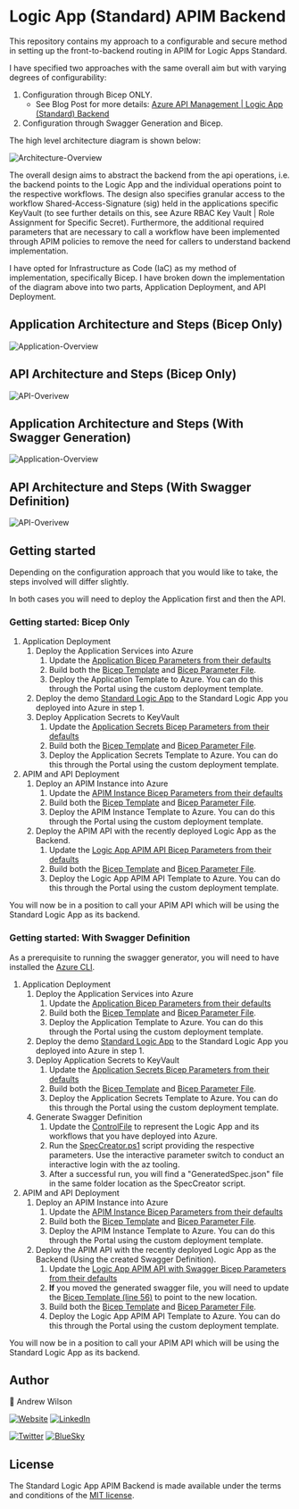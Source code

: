# Logic App (Standard) APIM Backend

This repository contains my approach to a configurable and secure method in setting up the front-to-backend routing in APIM for Logic Apps Standard. 

I have specified two approaches with the same overall aim but with varying degrees of configurability:
1. Configuration through Bicep ONLY.
   - See Blog Post for more details: [Azure API Management | Logic App (Standard) Backend](https://andrewilson.co.uk/post/2024/01/standard-logic-app-apim-backend/)
2. Configuration through Swagger Generation and Bicep.

The high level architecture diagram is shown below:

![Architecture-Overview](https://andrewilson.co.uk/images/posts/2024/01/Overview.png)

The overall design aims to abstract the backend from the api operations, i.e. the backend points to the Logic App and the individual operations point to the respective workflows. The design also specifies granular access to the workflow Shared-Access-Signature (sig) held in the applications specific KeyVault (to see further details on this, see Azure RBAC Key Vault | Role Assignment for Specific Secret). Furthermore, the additional required parameters that are necessary to call a workflow have been implemented through APIM policies to remove the need for callers to understand backend implementation.

I have opted for Infrastructure as Code (IaC) as my method of implementation, specifically Bicep. I have broken down the implementation of the diagram above into two parts, Application Deployment, and API Deployment.

## Application Architecture and Steps (Bicep Only)
![Application-Overview](https://andrewilson.co.uk/images/posts/2024/01/Application-Deployment.png)

## API Architecture and Steps (Bicep Only)
![API-Overivew](https://andrewilson.co.uk/images/posts/2024/01/API-Deployment.png)

## Application Architecture and Steps (With Swagger Generation)
![Application-Overview](https://andrewilson.co.uk/images/posts/2024/01/Application-Deployment-Swagger.png)

## API Architecture and Steps (With Swagger Definition)
![API-Overivew](https://andrewilson.co.uk/images/posts/2024/01/API-Deployment-with-Swagger.png)

## Getting started
Depending on the configuration approach that you would like to take, the steps involved will differ slightly.

In both cases you will need to deploy the Application first and then the API.

### Getting started: Bicep Only
1. Application Deployment
   1. Deploy the Application Services into Azure
      1. Update the [Application Bicep Parameters from their defaults](https://github.com/Andrew-D-Wilson/Standard-Logic-App-APIM-Backend/blob/main/Bicep/Application/application.azuredeploy.bicepparam)
      2. Build both the [Bicep Template](https://github.com/Andrew-D-Wilson/Standard-Logic-App-APIM-Backend/blob/main/Bicep/Application/application.azuredeploy.bicep) and [Bicep Parameter File](https://github.com/Andrew-D-Wilson/Standard-Logic-App-APIM-Backend/blob/main/Bicep/Application/application.azuredeploy.bicepparam).
      3. Deploy the Application Template to Azure. You can do this through the Portal using the custom deployment template.
   2. Deploy the demo [Standard Logic App](https://github.com/Andrew-D-Wilson/Standard-Logic-App-APIM-Backend/tree/main/Application) to the Standard Logic App you deployed into Azure in step 1.
   3. Deploy Application Secrets to KeyVault
      1.  Update the [Application Secrets Bicep Parameters from their defaults](https://github.com/Andrew-D-Wilson/Standard-Logic-App-APIM-Backend/blob/main/Bicep/Application/applicationSecrets.azuredeploy.bicepparam)
      2. Build both the [Bicep Template](https://github.com/Andrew-D-Wilson/Standard-Logic-App-APIM-Backend/blob/main/Bicep/Application/applicationSecrets.azuredeploy.bicep) and [Bicep Parameter File](https://github.com/Andrew-D-Wilson/Standard-Logic-App-APIM-Backend/blob/main/Bicep/Application/applicationSecrets.azuredeploy.bicepparam).
      3. Deploy the Application Secrets Template to Azure. You can do this through the Portal using the custom deployment template.
2. APIM and API Deployment
   1. Deploy an APIM Instance into Azure
      1. Update the [APIM Instance Bicep Parameters from their defaults](https://github.com/Andrew-D-Wilson/Standard-Logic-App-APIM-Backend/blob/main/Bicep/API/apimInstance.azuredeploy.bicepparam)
      2. Build both the [Bicep Template](https://github.com/Andrew-D-Wilson/Standard-Logic-App-APIM-Backend/blob/main/Bicep/API/apimInstance.azuredeploy.bicep) and [Bicep Parameter File](https://github.com/Andrew-D-Wilson/Standard-Logic-App-APIM-Backend/blob/main/Bicep/API/apimInstance.azuredeploy.bicepparam).
      3. Deploy the APIM Instance Template to Azure. You can do this through the Portal using the custom deployment template.
   2. Deploy the APIM API with the recently deployed Logic App as the Backend.
      1. Update the [Logic App APIM API Bicep Parameters from their defaults](https://github.com/Andrew-D-Wilson/Standard-Logic-App-APIM-Backend/blob/main/Bicep/API/logicAppStandardApimAPI.azuredeploy.bicepparam)
      2. Build both the [Bicep Template](https://github.com/Andrew-D-Wilson/Standard-Logic-App-APIM-Backend/blob/main/Bicep/API/logicAppStandardApimAPI.azuredeploy.bicep) and [Bicep Parameter File](https://github.com/Andrew-D-Wilson/Standard-Logic-App-APIM-Backend/blob/main/Bicep/API/logicAppStandardApimAPI.azuredeploy.bicepparam).
      3. Deploy the Logic App APIM API Template to Azure. You can do this through the Portal using the custom deployment template.

You will now be in a position to call your APIM API which will be using the Standard Logic App as its backend.

### Getting started: With Swagger Definition

As a prerequisite to running the swagger generator, you will need to have installed the [Azure CLI](https://learn.microsoft.com/en-us/cli/azure/install-azure-cli).

1. Application Deployment
   1. Deploy the Application Services into Azure
      1. Update the [Application Bicep Parameters from their defaults](https://github.com/Andrew-D-Wilson/Standard-Logic-App-APIM-Backend/blob/main/Bicep/Application/application.azuredeploy.bicepparam)
      2. Build both the [Bicep Template](https://github.com/Andrew-D-Wilson/Standard-Logic-App-APIM-Backend/blob/main/Bicep/Application/application.azuredeploy.bicep) and [Bicep Parameter File](https://github.com/Andrew-D-Wilson/Standard-Logic-App-APIM-Backend/blob/main/Bicep/Application/application.azuredeploy.bicepparam).
      3. Deploy the Application Template to Azure. You can do this through the Portal using the custom deployment template.
   2. Deploy the demo [Standard Logic App](https://github.com/Andrew-D-Wilson/Standard-Logic-App-APIM-Backend/tree/main/Application) to the Standard Logic App you deployed into Azure in step 1.
   3. Deploy Application Secrets to KeyVault
      1.  Update the [Application Secrets Bicep Parameters from their defaults](https://github.com/Andrew-D-Wilson/Standard-Logic-App-APIM-Backend/blob/main/Bicep/Application/applicationSecrets.azuredeploy.bicepparam)
      2. Build both the [Bicep Template](https://github.com/Andrew-D-Wilson/Standard-Logic-App-APIM-Backend/blob/main/Bicep/Application/applicationSecrets.azuredeploy.bicep) and [Bicep Parameter File](https://github.com/Andrew-D-Wilson/Standard-Logic-App-APIM-Backend/blob/main/Bicep/Application/applicationSecrets.azuredeploy.bicepparam).
      3. Deploy the Application Secrets Template to Azure. You can do this through the Portal using the custom deployment template.
   4. Generate Swagger Definition
      1. Update the [ControlFile](https://github.com/Andrew-D-Wilson/Standard-Logic-App-APIM-Backend/blob/main/SwaggerGenerator/ControlFile.json) to represent the Logic App and its workflows that you have deployed into Azure.
      2. Run the [SpecCreator.ps1](https://github.com/Andrew-D-Wilson/Standard-Logic-App-APIM-Backend/blob/main/SwaggerGenerator/SpecCreator.ps1) script providing the respective parameters. Use the interactive parameter switch to conduct an interactive login with the az tooling.
      3. After a successful run, you will find a "GeneratedSpec.json" file in the same folder location as the SpecCreator script.
2. APIM and API Deployment
   1. Deploy an APIM Instance into Azure
      1. Update the [APIM Instance Bicep Parameters from their defaults](https://github.com/Andrew-D-Wilson/Standard-Logic-App-APIM-Backend/blob/main/Bicep/API/apimInstance.azuredeploy.bicepparam)
      2. Build both the [Bicep Template](https://github.com/Andrew-D-Wilson/Standard-Logic-App-APIM-Backend/blob/main/Bicep/API/apimInstance.azuredeploy.bicep) and [Bicep Parameter File](https://github.com/Andrew-D-Wilson/Standard-Logic-App-APIM-Backend/blob/main/Bicep/API/apimInstance.azuredeploy.bicepparam).
      3. Deploy the APIM Instance Template to Azure. You can do this through the Portal using the custom deployment template.
   2. Deploy the APIM API with the recently deployed Logic App as the Backend (Using the created Swagger Definition).
      1. Update the [Logic App APIM API with Swagger Bicep Parameters from their defaults](https://github.com/Andrew-D-Wilson/Standard-Logic-App-APIM-Backend/blob/main/Bicep/API/logicAppStandardApimAPIWithSwagger.azuredeploy.bicepparam)
      2. **If** you moved the generated swagger file, you will need to update the [Bicep Template (line 56)](https://github.com/Andrew-D-Wilson/Standard-Logic-App-APIM-Backend/blob/d968591f6716341e6302ae91e518ed0dc594ff63/Bicep/API/logicAppStandardApimAPIWithSwagger.azuredeploy.bicep#L56) to point to the new location.
      3. Build both the [Bicep Template](https://github.com/Andrew-D-Wilson/Standard-Logic-App-APIM-Backend/blob/main/Bicep/API/logicAppStandardApimAPIWithSwagger.azuredeploy.bicep) and [Bicep Parameter File](https://github.com/Andrew-D-Wilson/Standard-Logic-App-APIM-Backend/blob/main/Bicep/API/logicAppStandardApimAPIWithSwagger.azuredeploy.bicepparam).
      4. Deploy the Logic App APIM API Template to Azure. You can do this through the Portal using the custom deployment template.

You will now be in a position to call your APIM API which will be using the Standard Logic App as its backend.

## Author
👤 Andrew Wilson

[![Website][badge_blog]][link_blog]
[![LinkedIn][badge_linkedin]][link_linkedin]

[![Twitter][badge_twitter]][link_twitter]
[![BlueSky][badge_bluesky]][link_bluesky]


## License
The Standard Logic App APIM Backend is made available under the terms and conditions of the [MIT license](LICENSE).

[badge_blog]: https://img.shields.io/badge/blog-andrewilson.co.uk-blue?style=for-the-badge
[link_blog]: https://andrewilson.co.uk/

[badge_linkedin]: https://img.shields.io/badge/LinkedIn-Andrew%20Wilson-blue?style=for-the-badge&logo=linkedin
[link_linkedin]: https://www.linkedin.com/in/andrew-wilson-792345106

[badge_twitter]: https://img.shields.io/badge/follow-%40Andrew__DWilson-blue?logo=twitter&style=for-the-badge&logoColor=white
[link_twitter]: https://twitter.com/Andrew_DWilson

[badge_bluesky]: https://img.shields.io/badge/Bluesky-%40andrewilson.co.uk-blue?logo=bluesky&style=for-the-badge&logoColor=white
[link_bluesky]: https://bsky.app/profile/andrewilson.co.uk
